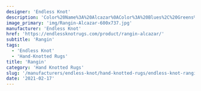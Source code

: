 ```yaml
---
designer: 'Endless Knot'
description: 'Color%20Name%3A%20Alcazar%0AColor%3A%20Blues%2C%20Greens%2C%20Greys%2C%20Oranges%0AMaterial%3A%20Wool/SilkPile%3A%20CutStyle%3A%20Abstract%2C%20Modern%2C%20New%20Arrivals'
image_primary: 'img/Rangin-Alcazar-600x737.jpg'
manufacturer: 'Endless Knot'
href: 'https://endlessknotrugs.com/product/rangin-alcazar/'
subtitle: 'Rangin'
tags:
  - 'Endless Knot'
  - 'Hand-Knotted Rugs'
title: 'Rangin'
category: 'Hand Knotted Rugs'
slug: '/manufacturers/endless-knot/hand-knotted-rugs/endless-knot-rangin'
date: '2021-02-17'
---
```

